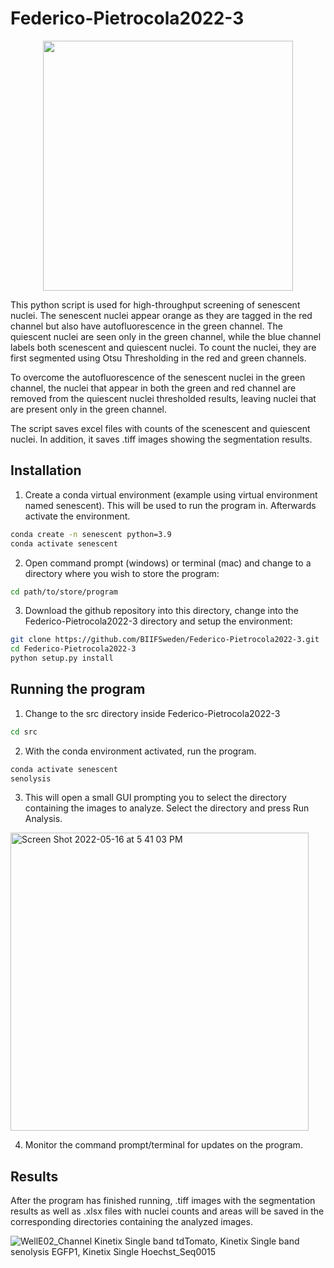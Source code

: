 # Federico-Pietrocola2022-3

<p align="center">
<img src="https://user-images.githubusercontent.com/43760657/168568815-f88ab2f9-f87c-4223-8bf3-dc6c8b1f995c.jpg" width="400" height="400">
</p>

This python script is used for high-throughput screening of senescent nuclei. The senescent nuclei appear orange as they are tagged in the red channel but also have autofluorescence in the green channel. The quiescent nuclei are seen only in the green channel, while the blue channel labels both scenescent and quiescent nuclei. To count the nuclei, they are first segmented using Otsu Thresholding in the red and green channels.

To overcome the autofluorescence of the senescent nuclei in the green channel, the nuclei that appear in both the green and red channel are removed from the quiescent nuclei thresholded results, leaving nuclei that are present only in the green channel.

The script saves excel files with counts of the scenescent and quiescent nuclei. In addition, it saves .tiff images showing the segmentation results.


## Installation

1. Create a conda virtual environment (example using virtual environment named senescent). This will be used to run the program in. Afterwards activate the environment.
```bash
conda create -n senescent python=3.9
conda activate senescent
```

2. Open command prompt (windows) or terminal (mac) and change to a directory where you wish to store the program:

```bash
cd path/to/store/program
```

3. Download the github repository into this directory, change into the Federico-Pietrocola2022-3 directory and setup the environment:
```bash
git clone https://github.com/BIIFSweden/Federico-Pietrocola2022-3.git
cd Federico-Pietrocola2022-3
python setup.py install
```

## Running the program

1. Change to the src directory inside Federico-Pietrocola2022-3
```bash
cd src
```
2. With the conda environment activated, run the program.
```bash
conda activate senescent
senolysis
```
3. This will open a small GUI prompting you to select the directory containing the images to analyze. Select the directory and press Run Analysis.

<img width="477" alt="Screen Shot 2022-05-16 at 5 41 03 PM" src="https://user-images.githubusercontent.com/43760657/168631403-fa4f1d85-8062-4be4-a77a-670f177e48a7.png">

4. Monitor the command prompt/terminal for updates on the program.

## Results

After the program has finished running, .tiff images with the segmentation results as well as .xlsx files with nuclei counts and areas will be saved in the corresponding directories containing the analyzed images.

![WellE02_Channel Kinetix Single band tdTomato, Kinetix Single band senolysis  EGFP1, Kinetix Single  Hoechst_Seq0015](https://user-images.githubusercontent.com/43760657/169508353-56c31fbf-d3d1-4fcd-a037-e56914d3960e.jpg)

